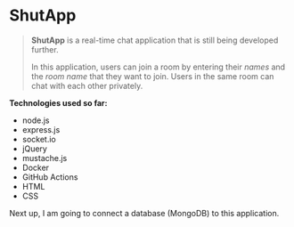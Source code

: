 # ShutApp

>**ShutApp** is a real-time chat application that is still being developed further.
>
>In this application, users can join a room by entering their _names_ and the _room name_
>that they want to join. Users in the same room can chat with each other privately.

**Technologies used so far:**
- node.js
- express.js
- socket.io
- jQuery
- mustache.js
- Docker
- GitHub Actions
- HTML
- CSS

Next up, I am going to connect a database (MongoDB) to this application.
